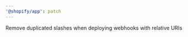 ```yaml
---
'@shopify/app': patch
---
```


Remove duplicated slashes when deploying webhooks with relative URIs
